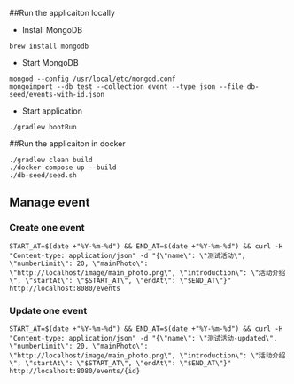 ##Run the applicaiton locally

* Install MongoDB

```
brew install mongodb
```


* Start MongoDB

```
mongod --config /usr/local/etc/mongod.conf
mongoimport --db test --collection event --type json --file db-seed/events-with-id.json
```

* Start application

```
./gradlew bootRun
```

##Run the applicaiton in docker

```
./gradlew clean build
./docker-compose up --build
./db-seed/seed.sh
```

## Manage event
 
### Create one event

```
START_AT=$(date +"%Y-%m-%d") && END_AT=$(date +"%Y-%m-%d") && curl -H "Content-type: application/json" -d "{\"name\": \"测试活动\", \"numberLimit\": 20, \"mainPhoto\": \"http://localhost/image/main_photo.png\", \"introduction\": \"活动介绍\", \"startAt\": \"$START_AT\", \"endAt\": \"$END_AT\"}" http://localhost:8080/events
```

### Update one event

```
START_AT=$(date +"%Y-%m-%d") && END_AT=$(date +"%Y-%m-%d") && curl -H "Content-type: application/json" -d "{\"name\": \"测试活动-updated\", \"numberLimit\": 20, \"mainPhoto\": \"http://localhost/image/main_photo.png\", \"introduction\": \"活动介绍\", \"startAt\": \"$START_AT\", \"endAt\": \"$END_AT\"}" http://localhost:8080/events/{id}
```
